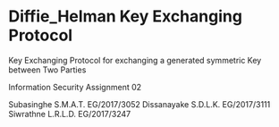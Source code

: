 # Diffie_Helman Key Exchanging Protocol
 Key Exchanging Protocol for exchanging a generated symmetric Key between Two Parties
 
 Information Security
 Assignment 02
 
 Subasinghe S.M.A.T.  EG/2017/3052
 Dissanayake S.D.L.K. EG/2017/3111
 Siwrathne L.R.L.D.   EG/2017/3247

